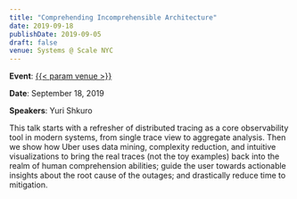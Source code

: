 ```yaml
---
title: "Comprehending Incomprehensible Architecture"
date: 2019-09-18
publishDate: 2019-09-05
draft: false
venue: Systems @ Scale NYC
---
```


**Event**: [{{< param venue >}}](https://atscaleconference.com/events/systems-scale-2/)

**Date**: September 18, 2019

**Speakers**: Yuri Shkuro

This talk starts with a refresher of distributed tracing as a core observability tool in modern systems, from single trace view to aggregate analysis. Then we show how Uber uses data mining, complexity reduction, and intuitive visualizations to bring the real traces (not the toy examples) back into the realm of human comprehension abilities; guide the user towards actionable insights about the root cause of the outages; and drastically reduce time to mitigation.
